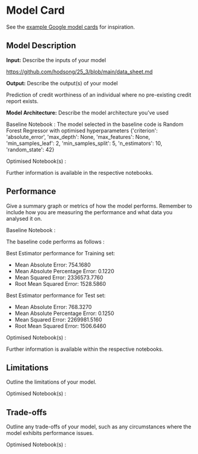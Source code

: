 # Model Card

See the [example Google model cards](https://modelcards.withgoogle.com/model-reports) for inspiration. 

## Model Description

**Input:** Describe the inputs of your model 

https://github.com/hodsong/25_3/blob/main/data_sheet.md

**Output:** Describe the output(s) of your model

Prediction of credit worthiness of an individual where no pre-existing credit report exists.

**Model Architecture:** Describe the model architecture you’ve used

Baseline Notebook : The model selected in the baseline code is Random Forest Regressor with optimised hyperparameters {'criterion': 'absolute_error', 'max_depth': None, 'max_features': None, 'min_samples_leaf': 2, 'min_samples_split': 5, 'n_estimators': 10, 'random_state': 42}

Optimised Notebook(s) : 

Further information is available in the respective notebooks.

## Performance

Give a summary graph or metrics of how the model performs. Remember to include how you are measuring the performance and what data you analysed it on. 

Baseline Notebook : 

The baseline code performs as follows :

Best Estimator performance for Training set: 
- Mean Absolute Error: 754.1680
- Mean Absolute Percentage Error: 0.1220
- Mean Squared Error: 2336573.7760
- Root Mean Squared Error: 1528.5860

Best Estimator performance for Test set:

- Mean Absolute Error: 768.3270
- Mean Absolute Percentage Error: 0.1250
- Mean Squared Error: 2269981.5160
- Root Mean Squared Error: 1506.6460

Optimised Notebook(s) : 

Further information is available within the respective notebooks.

## Limitations

Outline the limitations of your model.

Optimised Notebook(s) : 

## Trade-offs

Outline any trade-offs of your model, such as any circumstances where the model exhibits performance issues. 

Optimised Notebook(s) : 
